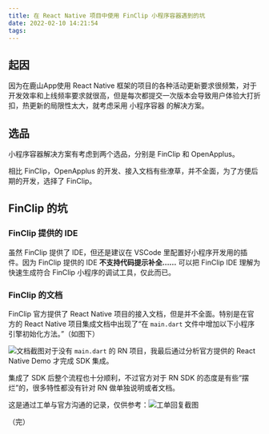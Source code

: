 ```yaml
---
title: 在 React Native 项目中使用 FinClip 小程序容器遇到的坑
date: 2022-02-10 14:21:54
tags:
---
```

## 起因

因为在鹿山App使用 React Native 框架的项目的各种活动更新要求很频繁，对于开发效率和上线频率要求就很高，但是每次都提交一次版本会导致用户体验大打折扣，热更新的局限性太大，就考虑采用 小程序容器 的解决方案。

## 选品

小程序容器解决方案有考虑到两个选品，分别是 FinClip 和 OpenApplus。
<!-- more -->
相比 FinClip，OpenApplus 的开发、接入文档有些潦草，并不全面，为了方便后期的开发，选择了 FinClip。

## FinClip 的坑

### FinClip 提供的 IDE

虽然 FinClip 提供了 IDE，但还是建议在 VSCode 里配置好小程序开发用的插件。因为 FinClip 提供的 IDE **不支持代码提示补全......**
可以把 FinClip IDE 理解为快速生成符合 FinClip 小程序的调试工具，仅此而已。

### FinClip 的文档

FinClip 官方提供了 React Native 项目的接入文档，但是并不全面。特别是在官方的 React Native 项目集成文档中出现了“在 ```main.dart``` 文件中增加以下小程序引擎初始化方法。”（如图下）

![文档截图](https://api-serv.tzih.top/blog_res/202202101323469.png)对于没有 ```main.dart``` 的 RN 项目，我最后通过分析官方提供的 React Native Demo 才完成 SDK 集成。

集成了 SDK 后整个流程也十分顺利，不过官方对于 RN SDK 的态度是有些“摆烂”的，很多特性都没有针对 RN 做单独说明或者文档。

这是通过工单与官方沟通的记录，仅供参考：![工单回复截图](https://api-serv.tzih.top/blog_res/202202101410599.png)



（完）